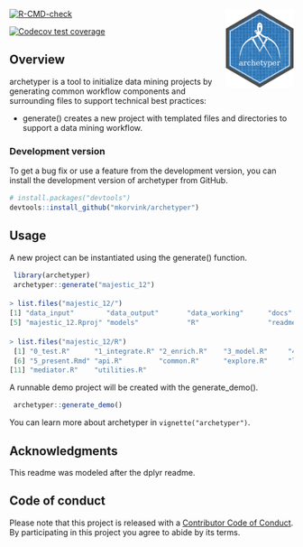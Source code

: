 <a href='https://github.com/mkorvink/archetyper/'><img src='man/figures/archetyper_hex.png' align="right" height="139" /></a>

  <!-- badges: start -->
  [![R-CMD-check](https://github.com/mkorvink/archetyper/workflows/R-CMD-check/badge.svg)](https://github.com/mkorvink/archetyper/actions)
  
   
  [![Codecov test coverage](https://codecov.io/gh/mkorvink/archetyper/branch/main/graph/badge.svg)](https://codecov.io/gh/mkorvink/archetyper?branch=main)

  <!-- badges: end -->

## Overview

archetyper is a tool to initialize data mining projects by generating common workflow components and surrounding files to support technical best practices:

  - generate() creates a new project with templated files and directories to support a data mining workflow.


### Development version

To get a bug fix or use a feature from the development version, you
can install the development version of archetyper from GitHub.

``` r
# install.packages("devtools")
devtools::install_github("mkorvink/archetyper")
```

## Usage

A new project can be instantiated using the generate() function.

``` r
 library(archetyper)
 archetyper::generate("majestic_12")

> list.files("majestic_12/")
[1] "data_input"        "data_output"       "data_working"      "docs"             
[5] "majestic_12.Rproj" "models"            "R"                 "readme.md"     

> list.files("majestic_12/R")
 [1] "0_test.R"      "1_integrate.R" "2_enrich.R"    "3_model.R"     "4_evaluate.R" 
 [6] "5_present.Rmd" "api.R"         "common.R"      "explore.R"     "lint.R"       
[11] "mediator.R"    "utilities.R"  


```
A runnable demo project will be created with the generate_demo(). 

``` r
 archetyper::generate_demo()

```

You can learn more about archetyper in `vignette("archetyper")`.


Acknowledgments
---------------

This readme was modeled after the dplyr readme.

## Code of conduct

Please note that this project is released with a [Contributor Code of
Conduct](https://pkgdown.r-lib.org/CODE_OF_CONDUCT.html). By
participating in this project you agree to abide by its terms.
